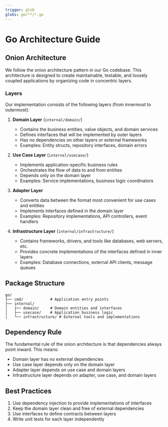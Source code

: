 ```yaml
---
trigger: glob
globs: go/**/*.go
---
```


# Go Architecture Guide

## Onion Architecture

We follow the onion architecture pattern in our Go codebase. This architecture is designed to create maintainable, testable, and loosely coupled applications by organizing code in concentric layers.

### Layers

Our implementation consists of the following layers (from innermost to outermost):

1. **Domain Layer** (`internal/domain/`)
   - Contains the business entities, value objects, and domain services
   - Defines interfaces that will be implemented by outer layers
   - Has no dependencies on other layers or external frameworks
   - Examples: Entity structs, repository interfaces, domain errors

2. **Use Case Layer** (`internal/usecase/`)
   - Implements application-specific business rules
   - Orchestrates the flow of data to and from entities
   - Depends only on the domain layer
   - Examples: Service implementations, business logic coordinators

3. **Adapter Layer**
   - Converts data between the format most convenient for use cases and entities
   - Implements interfaces defined in the domain layer
   - Examples: Repository implementations, API controllers, event handlers

4. **Infrastructure Layer** (`internal/infrastructure/`)
   - Contains frameworks, drivers, and tools like databases, web servers, etc.
   - Provides concrete implementations of the interfaces defined in inner layers
   - Examples: Database connections, external API clients, message queues

## Package Structure

```
go/
├── cmd/            # Application entry points
├── internal/
│   ├── domain/     # Domain entities and interfaces
│   ├── usecase/    # Application business logic
│   └── infrastructure/ # External tools and implementations
```

## Dependency Rule

The fundamental rule of the onion architecture is that dependencies always point inward. This means:

- Domain layer has no external dependencies
- Use case layer depends only on the domain layer
- Adapter layer depends on use case and domain layers
- Infrastructure layer depends on adapter, use case, and domain layers

## Best Practices

1. Use dependency injection to provide implementations of interfaces
2. Keep the domain layer clean and free of external dependencies
3. Use interfaces to define contracts between layers
4. Write unit tests for each layer independently
